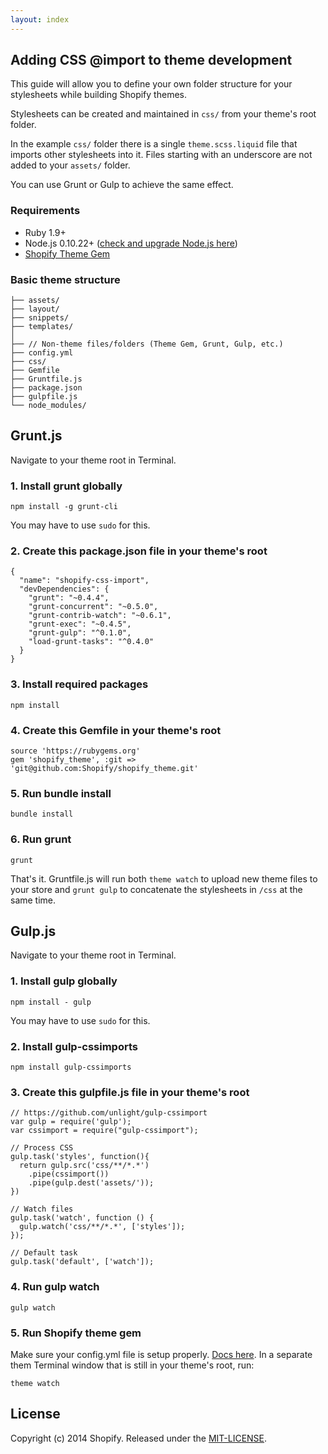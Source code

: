 ```yaml
---
layout: index
---
```


## Adding CSS @import to theme development

This guide will allow you to define your own folder structure for your stylesheets while building Shopify themes.

Stylesheets can be created and maintained in `css/` from your theme's root folder.

In the example `css/` folder there is a single `theme.scss.liquid` file that imports other stylesheets into it. Files starting with an underscore are not added to your `assets/` folder.

You can use Grunt or Gulp to achieve the same effect.

### Requirements

- Ruby 1.9+
- Node.js 0.10.22+ ([check and upgrade Node.js here](http://stackoverflow.com/questions/20887400/gruntjs-bus-error-grunt-watch))
- [Shopify Theme Gem](https://github.com/Shopify/shopify_theme)

### Basic theme structure

	├── assets/
	├── layout/
	├── snippets/
	├── templates/
	│
	├── // Non-theme files/folders (Theme Gem, Grunt, Gulp, etc.)
	├── config.yml
	├── css/
	├── Gemfile
	├── Gruntfile.js
	├── package.json
	├── gulpfile.js
	└── node_modules/

## Grunt.js

Navigate to your theme root in Terminal.

### 1. Install grunt globally

	npm install -g grunt-cli

You may have to use `sudo` for this.

### 2. Create this package.json file in your theme's root

	{
	  "name": "shopify-css-import",
	  "devDependencies": {
	    "grunt": "~0.4.4",
	    "grunt-concurrent": "~0.5.0",
	    "grunt-contrib-watch": "~0.6.1",
	    "grunt-exec": "~0.4.5",
	    "grunt-gulp": "^0.1.0",
	    "load-grunt-tasks": "^0.4.0"
	  }
	}

### 3. Install required packages

	npm install

### 4. Create this Gemfile in your theme's root

	source 'https://rubygems.org'
	gem 'shopify_theme', :git => 'git@github.com:Shopify/shopify_theme.git'

### 5. Run bundle install

	bundle install

### 6. Run grunt

	grunt

That's it. Gruntfile.js will run both `theme watch` to upload new theme files to your store and `grunt gulp` to concatenate the stylesheets in `/css` at the same time.

## Gulp.js

Navigate to your theme root in Terminal.

### 1. Install gulp globally

	npm install - gulp

You may have to use `sudo` for this.

### 2. Install gulp-cssimports

	npm install gulp-cssimports

### 3. Create this gulpfile.js file in your theme's root

	// https://github.com/unlight/gulp-cssimport
	var gulp = require('gulp');
	var cssimport = require("gulp-cssimport");

	// Process CSS
	gulp.task('styles', function(){
	  return gulp.src('css/**/*.*')
	    .pipe(cssimport())
	    .pipe(gulp.dest('assets/'));
	})

	// Watch files
	gulp.task('watch', function () {
	  gulp.watch('css/**/*.*', ['styles']);
	});

	// Default task
	gulp.task('default', ['watch']);

### 4. Run gulp watch
	gulp watch

### 5. Run Shopify theme gem
Make sure your config.yml file is setup properly. [Docs here](https://github.com/Shopify/shopify_theme).
In a separate them Terminal window that is still in your theme's root, run:

	theme watch


## License

Copyright (c) 2014 Shopify. Released under the [MIT-LICENSE](http://opensource.org/licenses/MIT).